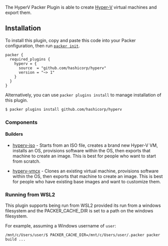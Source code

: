 The HyperV Packer Plugin is able to create
[Hyper-V](https://www.microsoft.com/en-us/server-cloud/solutions/virtualization.aspx)
virtual machines and export them.

## Installation

To install this plugin, copy and paste this code into your Packer configuration, then run [`packer init`](https://www.packer.io/docs/commands/init).

```hcl
packer {
  required_plugins {
    hyperv = {
      source  = "github.com/hashicorp/hyperv"
      version = "~> 1"
    }
  }
}
```

Alternatively, you can use `packer plugins install` to manage installation of this plugin.

```sh
$ packer plugins install github.com/hashicorp/hyperv
```

### Components

#### Builders

- [hyperv-iso](/packer/integrations/hashicorp/hyperv/latest/components/builder/iso) - Starts from an ISO file,
  creates a brand new Hyper-V VM, installs an OS, provisions software within
  the OS, then exports that machine to create an image. This is best for
  people who want to start from scratch.

- [hyperv-vmcx](/packer/integrations/hashicorp/hyperv/latest/components/builder/vmcx) - Clones an existing
  virtual machine, provisions software within the OS, then exports that machine to create an image. This is best for people who have existing base
  images and want to customize them.

### Running from WSL2

This plugin supports being run from WSL2 provided its run from a windows filesystem and the PACKER_CACHE_DIR is set to a path on the windows filesystem.

For example, assuming a Windows username of `user`:
    
    /mnt/c/Users/user/$ PACKER_CACHE_DIR=/mnt/c/Users/user/.packer packer build ...
